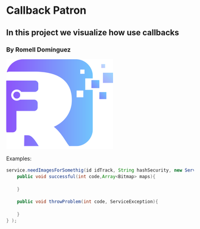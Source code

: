 # Callback Patron

## In this project we visualize how use callbacks

### By Romell Domínguez
[![](snapshot/icono.png)](https://www.romellfudi.com/)

Examples:
```java
service.needImagesForSomethig(id idTrack, String hashSecurity, new ServiceCallback(){
    public void successful(int code,Array<Bitmap> maps){

    }

    public void throwProblem(int code, ServiceException){
        
    }
} );
```